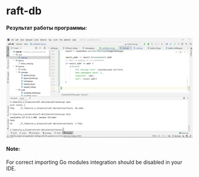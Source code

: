 # raft-db 
#### Результат работы программы:
![alt text](demos/unit_tests.PNG)

#### Note:
For correct importing Go modules integration should be disabled in your IDE.
